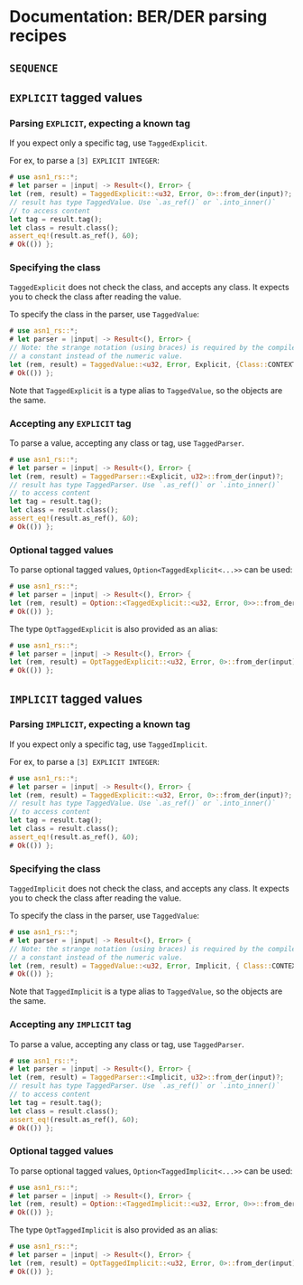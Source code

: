 # Documentation: BER/DER parsing recipes

## `SEQUENCE`

## `EXPLICIT` tagged values

### Parsing `EXPLICIT`, expecting a known tag

If you expect only a specific tag, use `TaggedExplicit`.

For ex, to parse a `[3] EXPLICIT INTEGER`:

```rust
# use asn1_rs::*;
# let parser = |input| -> Result<(), Error> {
let (rem, result) = TaggedExplicit::<u32, Error, 0>::from_der(input)?;
// result has type TaggedValue. Use `.as_ref()` or `.into_inner()` 
// to access content
let tag = result.tag();
let class = result.class();
assert_eq!(result.as_ref(), &0);
# Ok(()) };
```

### Specifying the class

`TaggedExplicit` does not check the class, and accepts any class. It expects you to check the class after reading the value.


To specify the class in the parser, use `TaggedValue`:

```rust
# use asn1_rs::*;
# let parser = |input| -> Result<(), Error> {
// Note: the strange notation (using braces) is required by the compiler to use
// a constant instead of the numeric value.
let (rem, result) = TaggedValue::<u32, Error, Explicit, {Class::CONTEXT_SPECIFIC}, 0>::from_der(input)?;
# Ok(()) };
```

Note that `TaggedExplicit` is a type alias to `TaggedValue`, so the objects are the same.

### Accepting any `EXPLICIT` tag

To parse a value, accepting any class or tag, use `TaggedParser`.

```rust
# use asn1_rs::*;
# let parser = |input| -> Result<(), Error> {
let (rem, result) = TaggedParser::<Explicit, u32>::from_der(input)?;
// result has type TaggedParser. Use `.as_ref()` or `.into_inner()` 
// to access content
let tag = result.tag();
let class = result.class();
assert_eq!(result.as_ref(), &0);
# Ok(()) };
```

### Optional tagged values

To parse optional tagged values, `Option<TaggedExplicit<...>>` can be used:

```rust
# use asn1_rs::*;
# let parser = |input| -> Result<(), Error> {
let (rem, result) = Option::<TaggedExplicit::<u32, Error, 0>>::from_der(input)?;
# Ok(()) };
```

The type `OptTaggedExplicit` is also provided as an alias:

```rust
# use asn1_rs::*;
# let parser = |input| -> Result<(), Error> {
let (rem, result) = OptTaggedExplicit::<u32, Error, 0>::from_der(input)?;
# Ok(()) };
```

## `IMPLICIT` tagged values

### Parsing `IMPLICIT`, expecting a known tag

If you expect only a specific tag, use `TaggedImplicit`.

For ex, to parse a `[3] EXPLICIT INTEGER`:

```rust
# use asn1_rs::*;
# let parser = |input| -> Result<(), Error> {
let (rem, result) = TaggedExplicit::<u32, Error, 0>::from_der(input)?;
// result has type TaggedValue. Use `.as_ref()` or `.into_inner()` 
// to access content
let tag = result.tag();
let class = result.class();
assert_eq!(result.as_ref(), &0);
# Ok(()) };
```

### Specifying the class

`TaggedImplicit` does not check the class, and accepts any class. It expects you to check the class after reading the value.


To specify the class in the parser, use `TaggedValue`:

```rust
# use asn1_rs::*;
# let parser = |input| -> Result<(), Error> {
// Note: the strange notation (using braces) is required by the compiler to use
// a constant instead of the numeric value.
let (rem, result) = TaggedValue::<u32, Error, Implicit, { Class::CONTEXT_SPECIFIC }, 1>::from_der(input)?;
# Ok(()) };
```

Note that `TaggedImplicit` is a type alias to `TaggedValue`, so the objects are the same.

### Accepting any `IMPLICIT` tag

To parse a value, accepting any class or tag, use `TaggedParser`.

```rust
# use asn1_rs::*;
# let parser = |input| -> Result<(), Error> {
let (rem, result) = TaggedParser::<Implicit, u32>::from_der(input)?;
// result has type TaggedParser. Use `.as_ref()` or `.into_inner()` 
// to access content
let tag = result.tag();
let class = result.class();
assert_eq!(result.as_ref(), &0);
# Ok(()) };
```

### Optional tagged values

To parse optional tagged values, `Option<TaggedImplicit<...>>` can be used:

```rust
# use asn1_rs::*;
# let parser = |input| -> Result<(), Error> {
let (rem, result) = Option::<TaggedImplicit::<u32, Error, 0>>::from_der(input)?;
# Ok(()) };
```

The type `OptTaggedImplicit` is also provided as an alias:

```rust
# use asn1_rs::*;
# let parser = |input| -> Result<(), Error> {
let (rem, result) = OptTaggedImplicit::<u32, Error, 0>::from_der(input)?;
# Ok(()) };
```
